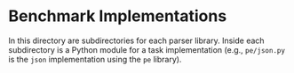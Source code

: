 
# Benchmark Implementations

In this directory are subdirectories for each parser library. Inside
each subdirectory is a Python module for a task implementation (e.g.,
`pe/json.py` is the `json` implementation using the `pe` library).
